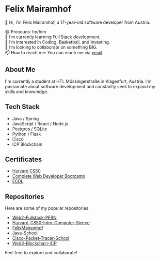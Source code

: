 # Felix Mairamhof

👋 Hi, I’m Felix Mairamhof, a 17-year-old software developer from Austria.

😄 Pronouns: he/him  
🌱 I’m currently learning Full Stack development.  
👀 I’m interested in Coding, Basketball, and Investing.  
💞️ I’m looking to collaborate on something BIG.  
📫 How to reach me: You can reach me via [email](mailto:feberg.k@gmail.com). 

## About Me
I'm currently a student at HTL Mössingerstraße in Klagenfurt, Austria. I'm passionate about software development and constantly seek to expand my skills and knowledge.

## Tech Stack
- Java / Spring
- JavaScript / React / Node.js
- Postgres / SQLite
- Python / Flask
- Cisco
- ICP Blockchain

## Certificates
- [Harvard CS50](https://github.com/FelixMairamhof/FelixMairamhof/files/15178377/CS50x.pdf)
- [Complete Web Developer Bootcamp](https://github.com/FelixMairamhof/FelixMairamhof/files/15178388/WebDevCourse.pdf)
- [ECDL](https://github.com/FelixMairamhof/FelixMairamhof/files/15178393/ecdl.pdf)





## Repositories
Here are some of my popular repositories:

- [Web2-Fullstack-PERN](https://github.com/FelixMairamhof/Web2-Fullstack-PERN)
- [Harvard-CS50-Intro-Computer-Sience](https://github.com/FelixMairamhof/Harvard-CS50-Intro-Computer-Sience)
- [FelixMairamhof](https://github.com/FelixMairamhof/FelixMairamhof)
- [Java-School](https://github.com/FelixMairamhof/Java-School)
- [Cisco-Packet-Tracer-School](https://github.com/FelixMairamhof/Cisco-Packet-Tracer-School)
- [Web3-Blockchain-ICP](https://github.com/FelixMairamhof/Web3-Blockchain-ICP)

Feel free to explore and collaborate!

